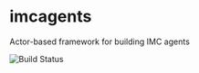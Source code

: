 imcagents
=========

Actor-based framework for building IMC agents

![Build Status](https://travis-ci.org/zepinto/imcagents.svg?branch=master "Build Status")
